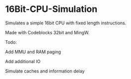 # 16Bit-CPU-Simulation
Simulates a simple 16bit CPU with fixed length instructions.

Made with Codeblocks 32bit and MingW.


Todo: 

  Add MMU and RAM paging
  
  Add additional IO
  
  Simulate caches and information delay
